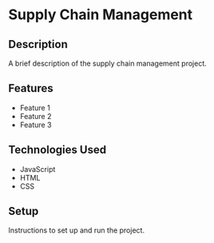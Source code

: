 # Supply Chain Management

## Description

A brief description of the supply chain management project.

## Features

- Feature 1
- Feature 2
- Feature 3

## Technologies Used

- JavaScript
- HTML
- CSS

## Setup

Instructions to set up and run the project.
